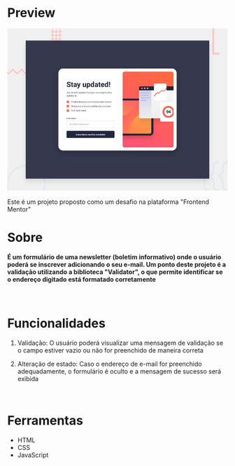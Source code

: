 # Preview

![Preview do projeto](./design/desktop-preview.jpg)
<br />

Este é um projeto proposto como um desafio na plataforma "Frontend Mentor"

# Sobre 

#### É um formulário de uma newsletter (boletim informativo) onde o usuário poderá se inscrever adicionando o seu e-mail. Um ponto deste projeto é a validação utilizando a biblioteca "Validator", o que permite identificar se o endereço digitado está formatado corretamente 
<br />

# Funcionalidades

  1. Validação: O usuário poderá visualizar uma mensagem de validação se o campo estiver vazio ou não for preenchido de maneira correta 

  2. Alteração de estado: Caso o endereço de e-mail for preenchido adequadamente, o formulário é oculto e a mensagem de sucesso será exibida
<br />

# Ferramentas

 - HTML
 - CSS
 - JavaScript

